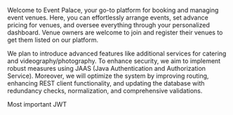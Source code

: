 Welcome to Event Palace, your go-to platform for booking and managing event venues. Here, you can effortlessly arrange events, set advance pricing for venues, and oversee everything through your personalized dashboard. Venue owners are welcome to join and register their venues to get them listed on our platform.

We plan to introduce advanced features like additional services for catering and videography/photography. To enhance security, we aim to implement robust measures using JAAS (Java Authentication and Authorization Service). Moreover, we will optimize the system by improving routing, enhancing REST client functionality, and updating the database with redundancy checks, normalization, and comprehensive validations.

Most important JWT
